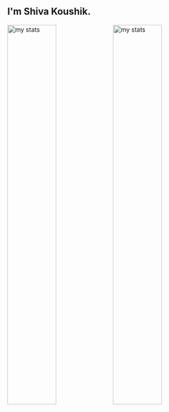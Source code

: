 ## I'm Shiva Koushik.
<!--
[![Shiva's GitHub stats](https://github-readme-stats.vercel.app/api?username=ShivaKoushik33&show_icons=true)](https://github.com/ShivaKoushik33/github-readme-stats&show_icons=true)

[![Top Langs](https://github-readme-stats.vercel.app/api/top-langs/?username=ShivaKoushik33&layout=compact)](https://github.com/ShivaKoushik33/github-readme-stats&layout=compact)

![Anurag's GitHub stats](https://github-readme-stats.vercel.app/api?username=ShivaKoushik33&show=reviews,discussions_started,discussions_answered,prs_merged,prs_merged_percentage)
-->

<img alt="my stats" align ="left" width="47%" src="https://github-readme-stats.vercel.app/api?username=ShivaKoushik33&show_icons=true"/>


<img alt="my stats" align ="left" width="47%" src="https://github-readme-stats.vercel.app/api/top-langs/?username=ShivaKoushik33&layout=compact"/>

